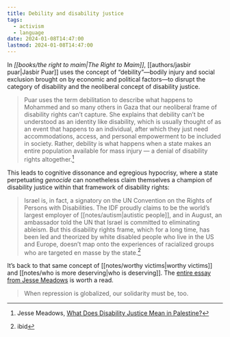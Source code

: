 ```yaml
---
title: Debility and disability justice
tags:
  - activism
  - language
date: 2024-01-08T14:47:00
lastmod: 2024-01-08T14:47:00
---
```

In *[[books/the right to maim|The Right to Maim]]*, [[authors/jasbir puar|Jasbir Puar]] uses the concept of “debility”—bodily injury and social exclusion brought on by economic and political factors—to disrupt the category of disability and the neoliberal concept of disability justice.

> Puar uses the term debilitation to describe what happens to Mohammed and so many others in Gaza that our neoliberal frame of disability rights can’t capture. She explains that debility can’t be understood as an identity like disability, which is usually thought of as an event that happens to an individual, after which they just need accommodations, access, and personal empowerment to be included in society. Rather, debility is what happens when a state makes an entire population available for mass injury — a denial of disability rights altogether.[^1]

This leads to cognitive dissonance and egregious hypocrisy, where a state perpetuating *genocide* can nonetheless claim themselves a champion of disability justice within that framework of disability rights:

> Israel is, in fact, a signatory on the UN Convention on the Rights of Persons with Disabilities. The IDF proudly claims to be the world’s largest employer of [[notes/autism|autistic people]], and in August, an ambassador told the UN that Israel is committed to eliminating ableism. But this disability rights frame, which for a long time, has been led and theorized by white disabled people who live in the US and Europe, doesn’t map onto the experiences of racialized groups who are targeted en masse by the state.[^2]

It’s back to that same concept of [[notes/worthy victims|worthy victims]] and [[notes/who is more deserving|who is deserving]]. The [entire essay from Jesse Meadows](https://sluggish.substack.com/p/what-does-disability-justice-mean) is worth a read. 

> When repression is globalized, our solidarity must be, too.

[^1]: Jesse Meadows, [What Does Disability Justice Mean in Palestine?](https://sluggish.substack.com/p/what-does-disability-justice-mean) 
[^2]: ibid